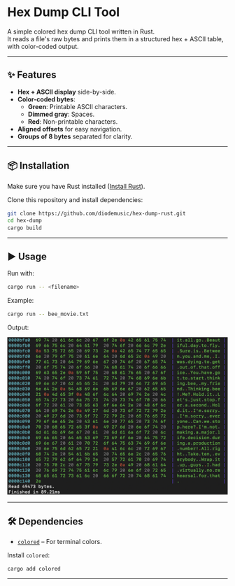 # Hex Dump CLI Tool

A simple colored hex dump CLI tool written in Rust.  
It reads a file's raw bytes and prints them in a structured hex + ASCII table, with color-coded output.

---

## ✨ Features

- **Hex + ASCII display** side-by-side.
- **Color-coded bytes**:
  - **Green**: Printable ASCII characters.
  - **Dimmed gray**: Spaces.
  - **Red**: Non-printable characters.
- **Aligned offsets** for easy navigation.
- **Groups of 8 bytes** separated for clarity.

---

## 📦 Installation

Make sure you have Rust installed ([Install Rust](https://www.rust-lang.org/tools/install)).

Clone this repository and install dependencies:

```bash
git clone https://github.com/diodemusic/hex-dump-rust.git
cd hex-dump
cargo build
````

---

## ▶ Usage

Run with:

```bash
cargo run -- <filename>
```

Example:

```bash
cargo run -- bee_movie.txt
```

Output:

![Hex dump screenshot](example.png "Hex dump screenshot")

---

## 🛠 Dependencies

- [`colored`](https://crates.io/crates/colored) – For terminal colors.

Install `colored`:

```bash
cargo add colored
```

---
